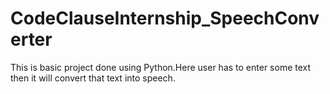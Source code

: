 # CodeClauseInternship_SpeechConverter

This is basic project done using Python.Here user has to enter some text then it will convert that text into speech.
